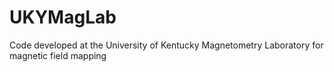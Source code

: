 # UKYMagLab
Code developed at the University of Kentucky Magnetometry Laboratory for magnetic field mapping
